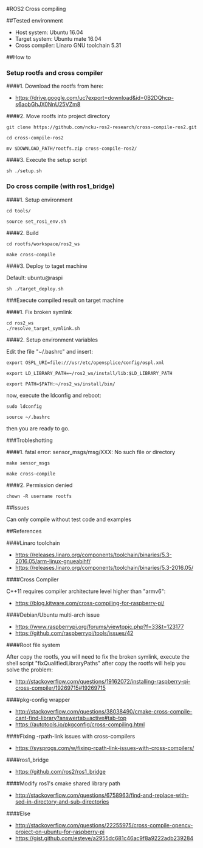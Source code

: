 #ROS2 Cross compiling

##Tested environment
* Host system: Ubuntu 16.04
* Target system: Ubuntu mate 16.04
* Cross compiler: Linaro GNU toolchain 5.31

##How to

### Setup rootfs and cross compiler

####1. Download the rootfs from here:

* https://drive.google.com/uc?export=download&id=0B2DQhcp-s6aobGhJX0NnU25VZm8

####2. Move rootfs into project directory

```
git clone https://github.com/ncku-ros2-research/cross-compile-ros2.git

cd cross-compile-ros2

mv $DOWNLOAD_PATH/rootfs.zip cross-compile-ros2/
```

####3. Execute the setup script

```
sh ./setup.sh
```

### Do cross compile (with ros1_bridge)

####1. Setup environment

```
cd tools/

source set_ros1_env.sh
```

####2. Build 

```
cd rootfs/workspace/ros2_ws

make cross-compile
```

####3. Deploy to taget machine

Default: ubuntu@raspi

```
sh ./target_deploy.sh
```

###Execute compiled result on target machine

####1. Fix broken symlink

```
cd ros2_ws
./resolve_target_symlink.sh
```

####2. Setup environment variables

Edit the file "~/.bashrc" and insert:

```
export OSPL_URI=file:///usr/etc/opensplice/config/ospl.xml

export LD_LIBRARY_PATH=~/ros2_ws/install/lib:$LD_LIBRARY_PATH

export PATH=$PATH:~/ros2_ws/install/bin/
```

now, execute the ldconfig and reboot:

```
sudo ldconfig

source ~/.bashrc
```

then you are ready to go.

###Trobleshotting

####1. fatal error: sensor_msgs/msg/XXX: No such file or directory

```
make sensor_msgs

make cross-compile
```

####2. Permission denied

```
chown -R username rootfs
```

##Issues

Can only compile without test code and examples

##References

####Linaro toolchain

* https://releases.linaro.org/components/toolchain/binaries/5.3-2016.05/arm-linux-gnueabihf/
* https://releases.linaro.org/components/toolchain/binaries/5.3-2016.05/

####Cross Compiler

C++11 requires compiler architecture level higher than "armv6":

* https://blog.kitware.com/cross-compiling-for-raspberry-pi/

####Debian/Ubuntu multi-arch issue

* https://www.raspberrypi.org/forums/viewtopic.php?f=33&t=123177
* https://github.com/raspberrypi/tools/issues/42

####Root file system

After copy the rootfs, you will need to fix the broken symlink, execute the shell script "fixQualifiedLibraryPaths" after copy the rootfs will help you solve the problem:

* http://stackoverflow.com/questions/19162072/installing-raspberry-pi-cross-compiler/19269715#19269715

####pkg-config wrapper

* http://stackoverflow.com/questions/38038490/cmake-cross-compile-cant-find-library?answertab=active#tab-top 
* https://autotools.io/pkgconfig/cross-compiling.html

####Fixing -rpath-link issues with cross-compilers

* https://sysprogs.com/w/fixing-rpath-link-issues-with-cross-compilers/

####ros1_bridge

* https://github.com/ros2/ros1_bridge

####Modify ros1's cmake shared library path

* http://stackoverflow.com/questions/6758963/find-and-replace-with-sed-in-directory-and-sub-directories

####Else

* http://stackoverflow.com/questions/22255975/cross-compile-opencv-project-on-ubuntu-for-raspberry-pi
* https://gist.github.com/esteve/a2955dc681c46ac9f8a9222adb239284
